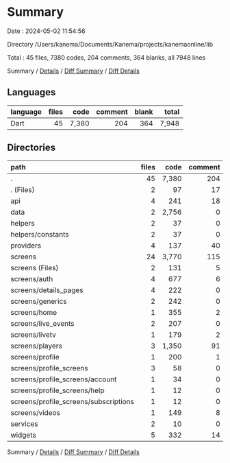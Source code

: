 # Summary

Date : 2024-05-02 11:54:56

Directory /Users/kanema/Documents/Kanema/projects/kanemaonline/lib

Total : 45 files,  7380 codes, 204 comments, 364 blanks, all 7948 lines

Summary / [Details](details.md) / [Diff Summary](diff.md) / [Diff Details](diff-details.md)

## Languages
| language | files | code | comment | blank | total |
| :--- | ---: | ---: | ---: | ---: | ---: |
| Dart | 45 | 7,380 | 204 | 364 | 7,948 |

## Directories
| path | files | code | comment | blank | total |
| :--- | ---: | ---: | ---: | ---: | ---: |
| . | 45 | 7,380 | 204 | 364 | 7,948 |
| . (Files) | 2 | 97 | 17 | 14 | 128 |
| api | 4 | 241 | 18 | 38 | 297 |
| data | 2 | 2,756 | 0 | 2 | 2,758 |
| helpers | 2 | 37 | 0 | 6 | 43 |
| helpers/constants | 2 | 37 | 0 | 6 | 43 |
| providers | 4 | 137 | 40 | 50 | 227 |
| screens | 24 | 3,770 | 115 | 233 | 4,118 |
| screens (Files) | 2 | 131 | 5 | 12 | 148 |
| screens/auth | 4 | 677 | 6 | 36 | 719 |
| screens/details_pages | 4 | 222 | 0 | 15 | 237 |
| screens/generics | 2 | 242 | 0 | 10 | 252 |
| screens/home | 1 | 355 | 2 | 9 | 366 |
| screens/live_events | 2 | 207 | 0 | 11 | 218 |
| screens/livetv | 1 | 179 | 2 | 5 | 186 |
| screens/players | 3 | 1,350 | 91 | 99 | 1,540 |
| screens/profile | 1 | 200 | 1 | 13 | 214 |
| screens/profile_screens | 3 | 58 | 0 | 12 | 70 |
| screens/profile_screens/account | 1 | 34 | 0 | 4 | 38 |
| screens/profile_screens/help | 1 | 12 | 0 | 4 | 16 |
| screens/profile_screens/subscriptions | 1 | 12 | 0 | 4 | 16 |
| screens/videos | 1 | 149 | 8 | 11 | 168 |
| services | 2 | 10 | 0 | 3 | 13 |
| widgets | 5 | 332 | 14 | 18 | 364 |

Summary / [Details](details.md) / [Diff Summary](diff.md) / [Diff Details](diff-details.md)